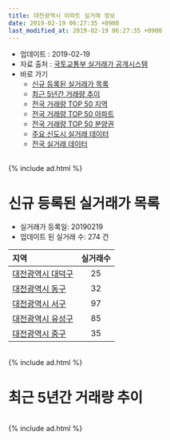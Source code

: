 ```yaml
---
title: 대전광역시 아파트 실거래 정보
date: 2019-02-19 06:27:35 +0900
last_modified_at: 2019-02-19 06:27:35 +0900
---
```


* 업데이트 : 2019-02-19
* 자료 출처 : [국토교통부 실거래가 공개시스템](http://rt.molit.go.kr)
* 바로 가기
    * [신규 등록된 실거래가 목록](#신규-등록된-실거래가-목록)
    * [최근 5년간 거래량 추이](#최근-5년간-거래량-추이)
    * [전국 거래량 TOP 50 지역](https://ayogom.github.io/apt-trade-info/최근-3개월-전국에서-가장-거래가-많이-발생한-지역)
    * [전국 거래량 TOP 50 아파트](https://ayogom.github.io/apt-trade-info/최근-3개월-전국에서-가장-거래가-많이-발생한-아파트)
    * [전국 거래량 TOP 50 분양권](https://ayogom.github.io/apt-trade-info/최근-3개월-전국에서-가장-거래가-많이-발생한-분양권)
    * [주요 신도시 실거래 데이터](https://ayogom.github.io/apt-trade-info/주요-신도시)
    * [전국 실거래 데이터](https://ayogom.github.io/apt-trade-info/전국)

<br>
{% include ad.html %}
<br>

# 신규 등록된 실거래가 목록
* 실거래가 등록일: 20190219
* 업데이트 된 실거래 수: 274 건


|지역|실거래수|
|:---|:---:|
|[대전광역시 대덕구](https://ayogom.github.io/apt-trade-info/대전광역시-대덕구)|25|
|[대전광역시 동구](https://ayogom.github.io/apt-trade-info/대전광역시-동구)|32|
|[대전광역시 서구](https://ayogom.github.io/apt-trade-info/대전광역시-서구)|97|
|[대전광역시 유성구](https://ayogom.github.io/apt-trade-info/대전광역시-유성구)|85|
|[대전광역시 중구](https://ayogom.github.io/apt-trade-info/대전광역시-중구)|35|


<br>
{% include ad.html %}
<br>

# 최근 5년간 거래량 추이


<div style="width:100%;">
    <canvas id="deal_progress" height="200"></canvas>
</div>

<script>
new Chart(document.getElementById("deal_progress"), {
    type: 'line',
    data: {
        labels: ['201402','201403','201404','201405','201406','201407','201408','201409','201410','201411','201412','201501','201502','201503','201504','201505','201506','201507','201508','201509','201510','201511','201512','201601','201602','201603','201604','201605','201606','201607','201608','201609','201610','201611','201612','201701','201702','201703','201704','201705','201706','201707','201708','201709','201710','201711','201712','201801','201802','201803','201804','201805','201806','201807','201808','201809','201810','201811','201812','201901','201902'],
        datasets: [{
            label: '매매',
            pointRadius: 1,
            data: [1953, 2046, 1531, 1435, 1378, 1490, 1692, 1890, 2026, 1587, 1549, 1829, 1469, 2221, 1889, 1660, 1579, 1713, 1510, 1601, 1984, 1709, 1586, 1518, 1371, 1797, 1706, 1553, 1793, 1884, 1981, 2193, 2946, 2079, 1647, 1397, 1812, 1988, 1532, 1563, 1724, 1611, 1768, 1955, 1495, 1662, 1559, 1909, 1698, 2192, 1430, 1531, 1467, 1424, 2034, 2507, 3045, 2147, 1606, 1217, 264],
            borderColor: "rgba(255, 201, 14, 1)",
            backgroundColor: "rgba(255, 201, 14, 0.5)",
            fill: false,
            lineTension: 0
        },{
            label: '전월세',
            pointRadius: 1,
            data: [2067, 2010, 1562, 1536, 1613, 1654, 1652, 1633, 1945, 1742, 1855, 2121, 1737, 1836, 1472, 1316, 1377, 1394, 1514, 1282, 1584, 1364, 1626, 1834, 1771, 1580, 1374, 1359, 1392, 1425, 1400, 1353, 1724, 1640, 1780, 1532, 1920, 1541, 1267, 1264, 1351, 1289, 1410, 1377, 1261, 1513, 1651, 1751, 1558, 1671, 1317, 1314, 1331, 1305, 1357, 1254, 1688, 1580, 1626, 1480, 405],
            borderColor: "rgba(0, 141, 185, 1)",
            backgroundColor: "rgba(0, 141, 185, 0.5)",
            fill: false,
            lineTension: 0
        }
        ]
    },
    options: {
        responsive: true,
        title: {
            display: false
        },
        tooltips: {
            mode: 'index',
            intersect: false
        },
        hover: {
            mode: 'nearest',
            intersect: true
        },
        scales: {
            xAxes: [{
                display: true,
                scaleLabel: {
                    display: true,
                    labelString: '년/월'
                }
            }],
            yAxes: [{
                display: true,
                ticks: {
                    suggestedMin: 0,
                },
                scaleLabel: {
                    display: true,
                    labelString: '실거래 수'
                }
            }]
        }
    }
});

</script>


<br>
{% include ad.html %}
<br>

